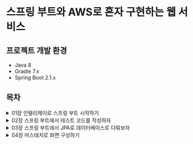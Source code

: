 # 스프링 부트와 AWS로 혼자 구현하는 웹 서비스


## 프로젝트 개발 환경

* Java 8
* Gradle 7.x
* Spring Boot 2.1.x


## 목차

<details>
<summary>01장 인텔리제이로 스프링 부트 시작하기</summary>
</details>

<details>
<summary>02장 스프링 부트에서 테스트 코드를 작성하자</summary>
</details>

<details>
<summary>03장 스프링 부트에서 JPA로 데이터베이스르 다뤄보자</summary>

* jpa : 자바 어플리케이션에서 관계형 데이터베이스를 사용하는 방식을 정의한 인터페이스
* spring data jpa : spring에서 JPA를 편리하게 사용할 수 있도록 지원하는 프로젝트 (구현체, 저장소 교체 용이)
* 스프링 웹 계층 

![image](https://user-images.githubusercontent.com/57280699/208279039-f99c1eb5-465f-4561-92d6-d9e785af84eb.png)

* 더티체킹 : JPA에서는 트랜잭션이 끝나는 시점에 변화가 있는 모든 엔티티 객체를 데이터베이스에 자동으로 반영
* JPA Auditing : 엔티티는 해당 데이터의 수정,생성 시간이 포함되어 있는데 그것을 관리하는 기능

</details>

<details>
<summary>04장 머스테치로 화면 구성하기</summary>

* 머스테치 : 
</details>
